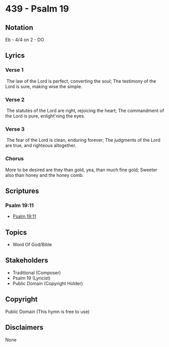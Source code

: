 # 439 - Psalm 19

## Notation

Eb - 4/4 on 2 - DO

## Lyrics

### Verse 1

 The law of the Lord is perfect, converting the soul; The testimony of the Lord is sure, making wise the simple.

### Verse 2

 The statutes of the Lord are right, rejoicing the heart; The commandment of the Lord is pure, enlight'ning the eyes.

### Verse 3

 The fear of the Lord is clean, enduring forever; The judgments of the Lord are true, and righteous altogether. 

### Chorus

More to be desired are they than gold, yea, than much fine gold; Sweeter also than honey and the honey comb.


## Scriptures

### Psalm 19:11

- [Psalm 19:11](https://www.biblegateway.com/passage/?search=Psalm%2019%3A11)


## Topics

- Word Of God/Bible

## Stakeholders

- Traditional (Composer)
- Psalm 19 (Lyricist)
- Public Domain (Copyright Holder)

## Copyright

Public Domain
(This hymn is free to use)

## Disclaimers

None

